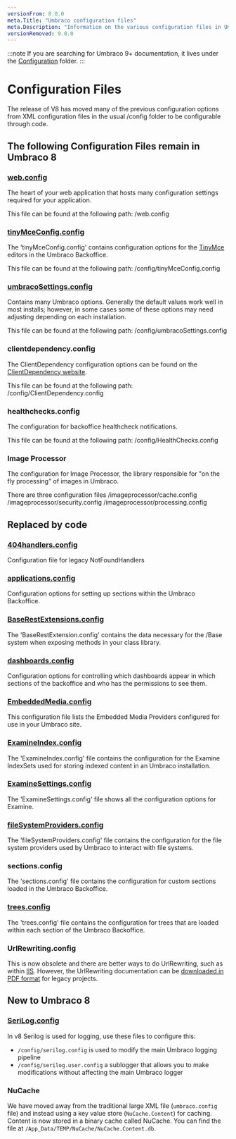```yaml
---
versionFrom: 8.0.0
meta.Title: "Umbraco configuration files"
meta.Description: "Information on the various configuration files in Umbraco"
versionRemoved: 9.0.0
---
```


:::note
If you are searching for Umbraco 9+ documentation, it lives under the [Configuration](../Configuration/index.md) folder.
:::

# Configuration Files

The release of V8 has moved many of the previous configuration options from XML configuration files in the usual /config folder to be configurable through code.

## The following Configuration Files remain in Umbraco 8

### [web.config](webconfig/)

The heart of your web application that hosts many configuration settings required for your application.

This file can be found at the following path: /web.config

### [tinyMceConfig.config](tinyMceConfig/index.md)

The 'tinyMceConfig.config' contains configuration options for the [TinyMce](https://www.tinymce.com/) editors in the Umbraco Backoffice.

This file can be found at the following path: /config/tinyMceConfig.config

### [umbracoSettings.config](umbracoSettings/index.md)

Contains many Umbraco options. Generally the default values work well in most installs; however, in some cases some of these options may need adjusting depending on each installation.

This file can be found at the following path: /config/umbracoSettings.config

### clientdependency.config

The ClientDependency configuration options can be found on the [ClientDependency website](https://github.com/Shandem/ClientDependency/wiki/Configuration).

This file can be found at the following path: /config/ClientDependency.config

### healthchecks.config

The configuration for backoffice healthcheck notifications.

This file can be found at the following path: /config/HealthChecks.config

### Image Processor

The configuration for Image Processor, the library responsible for "on the fly processing" of images in Umbraco.

There are three configuration files
/imageprocessor/cache.config
/imageprocessor/security.config
/imageprocessor/processing.config

## Replaced by code

### [404handlers.config](404handlers/index.md)

Configuration file for legacy NotFoundHandlers

### [applications.config](applications/index.md)

Configuration options for setting up sections within the Umbraco Backoffice.

### [BaseRestExtensions.config](BaseRestExtensions/index.md)

The 'BaseRestExtension.config' contains the data necessary for the /Base system when exposing methods in your class library.

### [dashboards.config](dashboard/index.md)

Configuration options for controlling which dashboards appear in which sections of the backoffice and who has the permissions to see them.

### [EmbeddedMedia.config](EmbeddedMedia/index.md)

This configuration file lists the Embedded Media Providers configured for use in your Umbraco site.

### [ExamineIndex.config](ExamineIndex/index.md)

The 'ExamineIndex.config' file contains the configuration for the Examine IndexSets used for storing indexed content in an Umbraco installation.

### [ExamineSettings.config](ExamineSettings)

The 'ExamineSettings.config' file shows all the configuration options for Examine.

### [fileSystemProviders.config](fileSystemProviders/index.md)

The 'fileSystemProviders.config' file contains the configuration for the file system providers used by Umbraco to interact with file systems.

### sections.config

The 'sections.config' file contains the configuration for custom sections loaded in the Umbraco Backoffice.

### [trees.config](trees/index.md)

The 'trees.config' file contains the configuration for trees that are loaded within each section of the Umbraco Backoffice.

### UrlRewriting.config

This is now obsolete and there are better ways to do UrlRewriting, such as within [IIS](https://docs.microsoft.com/en-us/iis/extensions/url-rewrite-module/creating-rewrite-rules-for-the-url-rewrite-module). However, the UrlRewriting documentation can be [downloaded in PDF format](https://github.com/aspnetde/UrlRewritingNet/blob/master/docs/UrlRewritingNet20_English.pdf) for legacy projects.

## New to Umbraco 8

### [SeriLog.config](Serilog/index.md)

In v8 Serilog is used for logging, use these files to configure this:

* `/config/serilog.config` is used to modify the main Umbraco logging pipeline
* `/config/serilog.user.config` a sublogger that allows you to make modifications without affecting the main Umbraco logger

### NuCache

We have moved away from the traditional large XML file (`umbraco.config` file) and instead using a key value store (`NuCache.Content`) for caching. Content is now stored in a binary cache called NuCache. You can find the file at `/App_Data/TEMP/NuCache/NuCache.Content.db`.
